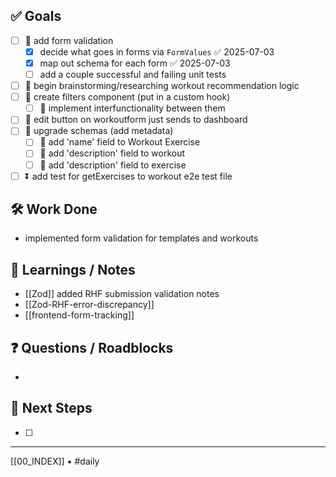 ## ✅ Goals
- [ ] 🔺 add form validation
	- [x] decide what goes in forms via `FormValues` ✅ 2025-07-03
	- [x] map out schema for each form ✅ 2025-07-03
	- [ ] add a couple successful and failing unit tests
- [ ] 🔺 begin brainstorming/researching workout recommendation logic
- [ ] 🔽  create filters component (put in a custom hook)
	- [ ] 🔽 implement interfunctionality between them
- [ ] 🔽  edit button on workoutform just sends to dashboard
- [ ] 🔽 upgrade schemas (add metadata)
	- [ ] 🔽 add 'name' field to Workout Exercise
	- [ ] 🔽 add 'description' field to workout
	- [ ] 🔽 add 'description' field to exercise
- [ ] ⏬ add test for getExercises to workout e2e test file

## 🛠️ Work Done
- implemented form validation for templates and workouts

## 🧠 Learnings / Notes
- [[Zod]] added RHF submission validation notes
- [[Zod-RHF-error-discrepancy]] 
- [[frontend-form-tracking]] 

## ❓ Questions / Roadblocks
- 

## 🔁 Next Steps
- [ ] 

---
[[00_INDEX]] • #daily
